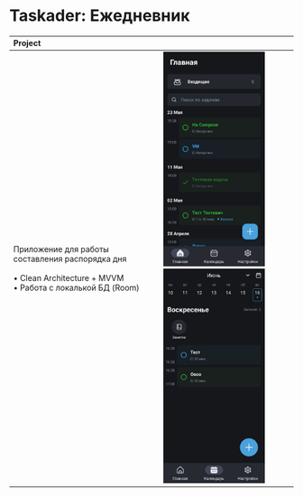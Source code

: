 # Taskader: Ежедневник

| Project | |
|:-----|---------|
| Приложение для работы составления распорядка дня <br><br>• Clean Architecture + MVVM<br>• Работа с локалькой БД (Room)<br> | <img src="readme/screenshots/Taskader1.png" width="180" alt="Taskader1.png sample demo"> ㅤ <img src="readme/screenshots/Taskader2.png" width="180" alt="Taskader1.png sample demo">
